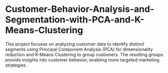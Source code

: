 # Customer-Behavior-Analysis-and-Segmentation-with-PCA-and-K-Means-Clustering
This project focuses on analyzing customer data to identify distinct segments using Principal Component Analysis (PCA) for dimensionality reduction and K-Means Clustering to group customers. The resulting groups provide insights into customer behavior, enabling more targeted marketing strategies.
